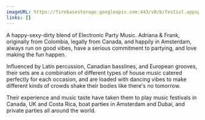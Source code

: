 ```yaml
---
imageURL: https://firebasestorage.googleapis.com:443/v0/b/festivl.appspot.com/o/userContent%2F9259317D-BB87-49F3-9DA5-569450976848.png?alt=media&token=a3fa2a16-bd73-4fb5-8934-acde0455cee0
links: []
---
```

A happy-sexy-dirty blend of Electronic Party Music. Adriana & Frank, originally from Colombia, legally from Canada, and happily in Amsterdam, always run on good vibes, have a serious commitment to partying, and love making the fun happen.

Influenced by Latin percussion, Canadian basslines, and European grooves, their sets are a combination of different types of house music catered perfectly for each occasion, and are loaded with dancing vibes to make different kinds of crowds shake their bodies like there's no tomorrow.

Their experience and music taste have taken them to play music festivals in Canada, UK and Costa Rica, boat parties in Amsterdam and Dubai, and private parties all around the world.